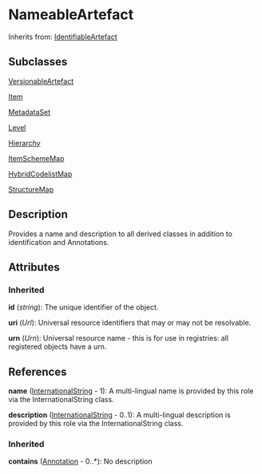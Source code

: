 
# NameableArtefact

Inherits from: [IdentifiableArtefact](IdentifiableArtefact.md)

## Subclasses

[VersionableArtefact](VersionableArtefact.md)

[Item](Item.md)

[MetadataSet](../MetadataStructure/MetadataSet.md)

[Level](../Codelist/Level.md)

[Hierarchy](../Codelist/Hierarchy.md)

[ItemSchemeMap](../Mapping/ItemSchemeMap.md)

[HybridCodelistMap](../Mapping/HybridCodelistMap.md)

[StructureMap](../Mapping/StructureMap.md)



## Description

Provides a name and description to all derived classes in addition to identification and Annotations.


## Attributes

### Inherited

**id** (*string*): The unique identifier of the object.

**uri** (*Url*): Universal resource identifiers that may or may not be resolvable.

**urn** (*Urn*): Universal resource name - this is for use in registries: all registered objects have a urn.



## References

**name** ([InternationalString](InternationalString.md) - 1): A multi-lingual name is provided by this role via the InternationalString class.

**description** ([InternationalString](InternationalString.md) - 0..1): A multi-lingual description is provided by this role via the InternationalString class.

### Inherited

**contains** ([Annotation](Annotation.md) - 0..*): No description




